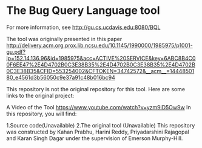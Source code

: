 The Bug Query Language tool
=============================



For more information, see http://gu.cs.ucdavis.edu:8080/BQL

The tool was originally presented in this paper http://delivery.acm.org.prox.lib.ncsu.edu/10.1145/1990000/1985975/p1001-gu.pdf?ip=152.14.136.96&id=1985975&acc=ACTIVE%20SERVICE&key=6ABC8B4C00F6EE47%2E4D4702B0C3E38B35%2E4D4702B0C3E38B35%2E4D4702B0C3E38B35&CFID=553254002&CFTOKEN=34742572&__acm__=1444850180_e4561d3b56050c9e37a91c48b016bc94

This repository is not the original repository for this tool. Here are some links to the original project:

A Video of the Tool https://www.youtube.com/watch?v=yzm9iD5Ow9w
In this repository,  you will find:

1.Source code(Unavailable)
2.The original tool (Unavailable)
This repository was constructed by Kahan Prabhu, Harini Reddy, Priyadarshini Rajagopal and Karan Singh Dagar under the supervision of Emerson Murphy-Hill.
